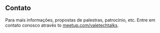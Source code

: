 ## Contato

Para mais informações, propostas de palestras, patrocínio, etc. Entre em contato
conosco através to [meetup.com/valetechtalks].

[meetup.com/valetechtalks]: https://www.meetup.com/valetechtalks